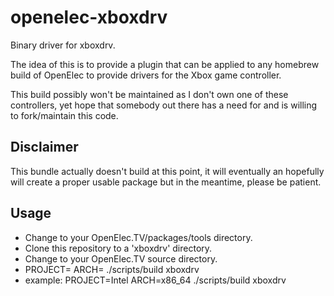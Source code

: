 openelec-xboxdrv
================

Binary driver for xboxdrv.

The idea of this is to provide a plugin that can be applied to any homebrew build of OpenElec to provide drivers for the Xbox game controller.

This build possibly won't be maintained as I don't own one of these controllers, yet hope that somebody out there has a need for and is willing to fork/maintain this code.

Disclaimer
----------
This bundle actually doesn't build at this point, it will eventually an hopefully will create a proper usable package but in the meantime, please be patient.

Usage
-----

* Change to your OpenElec.TV/packages/tools directory.
* Clone this repository to a 'xboxdrv' directory.
* Change to your OpenElec.TV source directory.
* PROJECT=<PROJECT> ARCH=<ARCHITECT> ./scripts/build xboxdrv
 * example: PROJECT=Intel ARCH=x86_64 ./scripts/build xboxdrv
